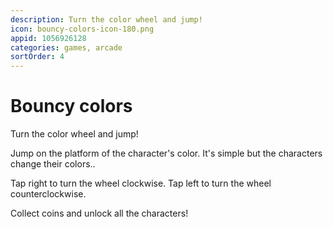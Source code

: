 ```yaml
---
description: Turn the color wheel and jump!
icon: bouncy-colors-icon-180.png
appid: 1056926128
categories: games, arcade
sortOrder: 4
---
```

# Bouncy colors

Turn the color wheel and jump!

Jump on the platform of the character's color. It's simple but the characters change their colors..

Tap right to turn the wheel clockwise. 
Tap left to turn the wheel counterclockwise.

Collect coins and unlock all the characters!

